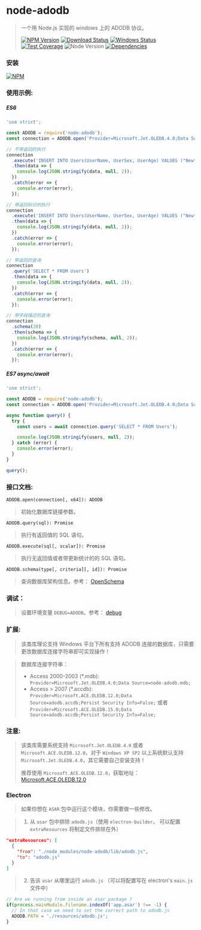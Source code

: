 # node-adodb

> 一个用 Node.js 实现的 windows 上的 ADODB 协议。
>
> [![NPM Version][npm-image]][npm-url]
> [![Download Status][download-image]][npm-url]
> [![Windows Status][appveyor-image]][appveyor-url]
> [![Test Coverage][coveralls-image]][coveralls-url]
> ![Node Version][node-image]
> [![Dependencies][david-image]][david-url]

### 安装

[![NPM](https://nodei.co/npm/node-adodb.png)](https://nodei.co/npm/node-adodb/)

### 使用示例:

##### ES6

```js
'use strict';

const ADODB = require('node-adodb');
const connection = ADODB.open('Provider=Microsoft.Jet.OLEDB.4.0;Data Source=node-adodb.mdb;');

// 不带返回的执行
connection
  .execute('INSERT INTO Users(UserName, UserSex, UserAge) VALUES ("Newton", "Male", 25)')
  .then(data => {
    console.log(JSON.stringify(data, null, 2));
  })
  .catch(error => {
    console.error(error);
  });

// 带返回标识的执行
connection
  .execute('INSERT INTO Users(UserName, UserSex, UserAge) VALUES ("Newton", "Male", 25)', 'SELECT @@Identity AS id')
  .then(data => {
    console.log(JSON.stringify(data, null, 2));
  })
  .catch(error => {
    console.error(error);
  });

// 带返回的查询
connection
  .query('SELECT * FROM Users')
  .then(data => {
    console.log(JSON.stringify(data, null, 2));
  })
  .catch(error => {
    console.error(error);
  });

// 带字段描述的查询
connection
  .schema(20)
  .then(schema => {
    console.log(JSON.stringify(schema, null, 2));
  })
  .catch(error => {
    console.error(error);
  });
```

##### ES7 async/await
```js
'use strict';

const ADODB = require('node-adodb');
const connection = ADODB.open('Provider=Microsoft.Jet.OLEDB.4.0;Data Source=node-adodb.mdb;');

async function query() {
  try {
    const users = await connection.query('SELECT * FROM Users');

    console.log(JSON.stringify(users, null, 2));
  } catch (error) {
    console.error(error);
  }
}

query();
```

### 接口文档:

`ADODB.open(connection[, x64]): ADODB`

> 初始化数据库链接参数。

`ADODB.query(sql): Promise`

> 执行有返回值的 SQL 语句。

`ADODB.execute(sql[, scalar]): Promise`

> 执行无返回值或者带更新统计的的 SQL 语句。

`ADODB.schema(type[, criteria][, id]): Promise`

> 查询数据库架构信息。参考： [OpenSchema](https://docs.microsoft.com/zh-cn/sql/ado/reference/ado-api/openschema-method)

### 调试：

> 设置环境变量 `DEBUG=ADODB`。参考： [debug](https://github.com/visionmedia/debug)

### 扩展:

> 该类库理论支持 Windows 平台下所有支持 ADODB 连接的数据库，只需要更改数据库连接字符串即可实现操作！

> 数据库连接字符串： 
>  - Access 2000-2003 (\*.mdb): `Provider=Microsoft.Jet.OLEDB.4.0;Data Source=node-adodb.mdb;`
>  - Access > 2007 (\*.accdb): `Provider=Microsoft.ACE.OLEDB.12.0;Data Source=adodb.accdb;Persist Security Info=False;` 或者  `Provider=Microsoft.ACE.OLEDB.15.0;Data Source=adodb.accdb;Persist Security Info=False;`


### 注意:

> 该类库需要系统支持 `Microsoft.Jet.OLEDB.4.0` 或者 `Microsoft.ACE.OLEDB.12.0`，对于 `Windows XP SP2` 以上系统默认支持 `Microsoft.Jet.OLEDB.4.0`，其它需要自己安装支持！
>
> 推荐使用 `Microsoft.ACE.OLEDB.12.0`，获取地址： [Microsoft.ACE.OLEDB.12.0](https://www.microsoft.com/zh-CN/download/details.aspx?id=13255)

### Electron

> 如果你想在 `ASAR` 包中运行这个模块，你需要做一些修改。

> 1. 从 `asar` 包中排除 `adodb.js`（使用 `electron-builder`， 可以配置 `extraResources` 将制定文件排除在外）
```json
"extraResources": [
  {
    "from": "./node_modules/node-adodb/lib/adodb.js",
    "to": "adodb.js"
  }
]
```

> 2. 告诉 `asar` 从哪里运行 `adodb.js` （可以将配置写在 electron's `main.js` 文件中）
```javascript
// Are we running from inside an asar package ?
if(process.mainModule.filename.indexOf('app.asar') !== -1) {
  // In that case we need to set the correct path to adodb.js
  ADODB.PATH = './resources/adodb.js';
}
```

[npm-image]: https://img.shields.io/npm/v/node-adodb.svg?style=flat-square
[npm-url]: https://www.npmjs.org/package/node-adodb
[download-image]: https://img.shields.io/npm/dm/node-adodb.svg?style=flat-square
[appveyor-image]: https://img.shields.io/appveyor/ci/nuintun/node-adodb/master.svg?style=flat-square&label=windows
[appveyor-url]: https://ci.appveyor.com/project/nuintun/node-adodb
[coveralls-image]: http://img.shields.io/coveralls/nuintun/node-adodb/master.svg?style=flat-square
[coveralls-url]: https://coveralls.io/r/nuintun/node-adodb?branch=master
[david-image]: https://img.shields.io/david/nuintun/node-adodb/master.svg?style=flat-square
[david-url]: https://david-dm.org/nuintun/node-adodb
[node-image]: https://img.shields.io/node/v/node-adodb.svg?style=flat-square
